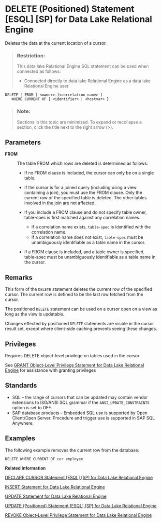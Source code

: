 <!-- loioa61b84ab84f21015a60dd050d25ceb67 -->

# DELETE \(Positioned\) Statement \[ESQL\] \[SP\] for Data Lake Relational Engine

Deletes the data at the current location of a cursor.



> ### Restriction:  
> This data lake Relational Engine SQL statement can be used when connected as follows:
> 
> -   Connected directly to data lake Relational Engine as a data lake Relational Engine user.



```
DELETE [ FROM [ <owner>.]<correlation-name> ]
   WHERE CURRENT OF { <identifier> | <hostvar> }
```



> ### Note:  
> Sections in this topic are minimized. To expand or recollapse a section, click the title next to the right arrow \(*\>*\).



<a name="loioa61b84ab84f21015a60dd050d25ceb67__IQ_Parameters"/>

## Parameters


<dl>
<dt><b>

FROM

</b></dt>
<dd>

The table FROM which rows are deleted is determined as follows:

-   If no FROM clause is included, the cursor can only be on a single table.
-   If the cursor is for a joined query \(including using a view containing a join\), you must use the FROM clause. Only the current row of the specified table is deleted. The other tables involved in the join are not affected.
-   If you include a FROM clause and do not specify table owner, table-spec is first matched against any correlation names.
    -   If a correlation name exists, `table-spec` is identified with the correlation name.
    -   If a correlation name does not exist, `table-spec` must be unambiguously identifiable as a table name in the cursor.

-   If a FROM clause is included, and a table owner is specified, table-spec must be unambiguously identifiable as a table name in the cursor.



</dd>
</dl>



<a name="loioa61b84ab84f21015a60dd050d25ceb67__IQ_Usage"/>

## Remarks

This form of the `DELETE` statement deletes the current row of the specified cursor. The current row is defined to be the last row fetched from the cursor.

The positioned `DELETE` statement can be used on a cursor open on a view as long as the view is updatable.

Changes effected by positioned `DELETE` statements are visible in the cursor result set, except where client-side caching prevents seeing these changes.



<a name="loioa61b84ab84f21015a60dd050d25ceb67__IQ_Permissions"/>

## Privileges

Requires DELETE object-level privilege on tables used in the cursor.

See [GRANT Object-Level Privilege Statement for Data Lake Relational Engine](grant-object-level-privilege-statement-for-data-lake-relational-engine-a3e154f.md) for assistance with granting privileges



<a name="loioa61b84ab84f21015a60dd050d25ceb67__IQ_Standards"/>

## Standards

-   SQL – the range of cursors that can be updated may contain vendor extensions to ISO/ANSI SQL grammar if the `ANSI_UPDATE_CONSTRAINTS` option is set to OFF.
-   SAP database products – Embedded SQL use is supported by Open Client/Open Server. Procedure and trigger use is supported in SAP SQL Anywhere.



<a name="loioa61b84ab84f21015a60dd050d25ceb67__IQ_Examples"/>

## Examples

The following example removes the current row from the database:

```
DELETE WHERE CURRENT OF cur_employee
```

**Related Information**  


[DECLARE CURSOR Statement \[ESQL\] \[SP\] for Data Lake Relational Engine](declare-cursor-statement-esql-sp-for-data-lake-relational-engine-a61ac0b.md "Declares a cursor. Cursors are the primary means for manipulating the results of queries.")

[INSERT Statement for Data Lake Relational Engine](insert-statement-for-data-lake-relational-engine-a61fdef.md "Inserts a single row or a selection of rows, from elsewhere in the current database, into the table. This command can also insert a selection of rows from another database into the table.")

[UPDATE Statement for Data Lake Relational Engine](update-statement-for-data-lake-relational-engine-a628441.md "Modifies existing rows of a single table, or a view that contains only one table.")

[UPDATE \(Positioned\) Statement \[ESQL\] \[SP\] for Data Lake Relational Engine](update-positioned-statement-esql-sp-for-data-lake-relational-engine-a628749.md "Modifies the data at the current location of a cursor.")

[REVOKE Object-Level Privilege Statement for Data Lake Relational Engine](revoke-object-level-privilege-statement-for-data-lake-relational-engine-a3e7af2.md "Removes object-level privileges that were given using the GRANT statement.")

